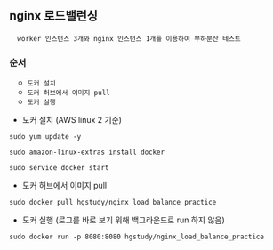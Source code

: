 ## nginx 로드밸런싱
```
  worker 인스턴스 3개와 nginx 인스턴스 1개를 이용하여 부하분산 테스트
```

### 순서
```
  ㅇ 도커 설치
  ㅇ 도커 허브에서 이미지 pull
  ㅇ 도커 실행
```

+ 도커 설치 (AWS linux 2 기준)
```shell
sudo yum update -y

sudo amazon-linux-extras install docker

sudo service docker start
```

+ 도커 허브에서 이미지 pull
```shell
sudo docker pull hgstudy/nginx_load_balance_practice
```

+ 도커 실행 (로그를 바로 보기 위해 백그라운드로 run 하지 않음)
```shell
sudo docker run -p 8080:8080 hgstudy/nginx_load_balance_practice
```



